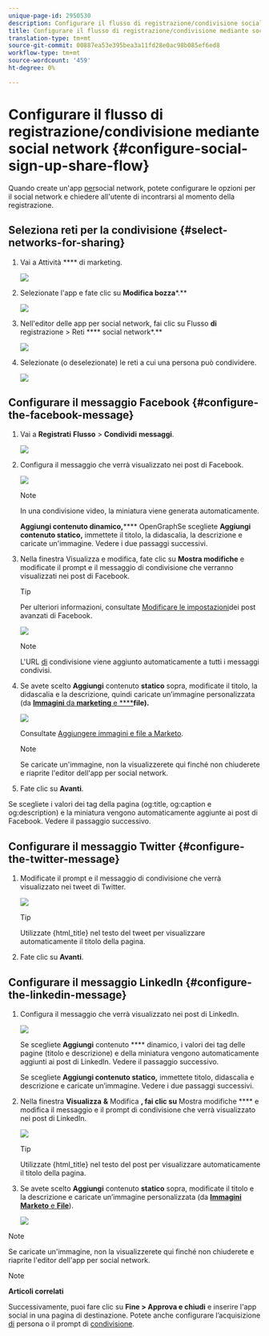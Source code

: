 ```yaml
---
unique-page-id: 2950530
description: Configurare il flusso di registrazione/condivisione social network - Documenti Marketo - Documentazione prodotto
title: Configurare il flusso di registrazione/condivisione mediante social network
translation-type: tm+mt
source-git-commit: 00887ea53e395bea3a11fd28e0ac98b085ef6ed8
workflow-type: tm+mt
source-wordcount: '459'
ht-degree: 0%

---
```



# Configurare il flusso di registrazione/condivisione mediante social network {#configure-social-sign-up-share-flow}

Quando create un&#39;app [per](http://docs.marketo.com/display/docs/social)social network, potete configurare le opzioni per il social network e chiedere all&#39;utente di incontrarsi al momento della registrazione.

## Seleziona reti per la condivisione {#select-networks-for-sharing}

1. Vai a Attività **** di marketing.

   ![](assets/ma-1.png)

1. Selezionate l&#39;app e fate clic su **Modifica bozza***.**

   ![](assets/image2014-9-22-13-3a57-3a43.png)

1. Nell&#39;editor delle app per social network, fai clic su Flusso **di** registrazione > Reti **** social network*.**

   ![](assets/three.png)

1. Selezionate (o deselezionate) le reti a cui una persona può condividere.

   ![](assets/four.png)

## Configurare il messaggio Facebook {#configure-the-facebook-message}

1. Vai a **Registrati** **Flusso** > **Condividi** **messaggi**.

   ![](assets/five.png)

1. Configura il messaggio che verrà visualizzato nei post di Facebook.

   ![](assets/image2014-9-22-13-3a58-3a54.png)

   >[!NOTE]
   >
   >In una condivisione video, la miniatura viene generata automaticamente.

   **Aggiungi contenuto dinamico,****** OpenGraphSe scegliete **Aggiungi contenuto statico,** immettete il titolo, la didascalia, la descrizione e caricate un&#39;immagine. Vedere i due passaggi successivi.

1. Nella finestra Visualizza e modifica, fate clic su **Mostra modifiche** e modificate il prompt e il messaggio di condivisione che verranno visualizzati nei post di Facebook.

   >[!TIP]
   >
   >Per ulteriori informazioni, consultate [Modificare le impostazioni](../../../../product-docs/demand-generation/facebook/edit-facebook-rich-post-settings.md)dei post avanzati di Facebook.

   ![](assets/image2014-9-22-13-3a59-3a57.png)

   >[!NOTE]
   >
   >L&#39;URL [di](../../../../product-docs/demand-generation/social/social-functions/choose-the-share-url-for-a-social-app.md) condivisione viene aggiunto automaticamente a tutti i messaggi condivisi.

1. Se avete scelto **Aggiungi** contenuto **statico** sopra, modificate il titolo, la didascalia e la descrizione, quindi caricate un’immagine personalizzata (da [**Immagini** da **marketing** e ****](../../../../product-docs/demand-generation/images-and-files/add-images-and-files-to-marketo.md)**file).**

   ![](assets/image2014-9-22-14-3a1-3a11.png)

   Consultate [Aggiungere immagini e file a Marketo](../../../../product-docs/demand-generation/images-and-files/add-images-and-files-to-marketo.md).

   >[!NOTE]
   >
   >Se caricate un&#39;immagine, non la visualizzerete qui finché non chiuderete e riaprite l&#39;editor dell&#39;app per social network.

1. Fate clic su **Avanti**.

Se scegliete i valori dei tag della pagina (og:title, og:caption e og:description) e la miniatura vengono automaticamente aggiunte ai post di Facebook. Vedere il passaggio successivo.

## Configurare il messaggio Twitter {#configure-the-twitter-message}

1. Modificate il prompt e il messaggio di condivisione che verrà visualizzato nei tweet di Twitter.

   ![](assets/image2014-9-22-14-3a2-3a31.png)

   >[!TIP]
   >
   >Utilizzate {html_title} nel testo del tweet per visualizzare automaticamente il titolo della pagina.

1. Fate clic su **Avanti**.

## Configurare il messaggio LinkedIn {#configure-the-linkedin-message}

1. Configura il messaggio che verrà visualizzato nei post di LinkedIn.

   ![](assets/image2014-9-22-14-3a3-3a8.png)

   Se scegliete **Aggiungi** contenuto **** dinamico, i valori dei tag delle pagine (titolo e descrizione) e della miniatura vengono automaticamente aggiunti ai post di LinkedIn. Vedere il passaggio successivo.

   Se scegliete **Aggiungi contenuto statico,** immettete titolo, didascalia e descrizione e caricate un’immagine. Vedere i due passaggi successivi.

1. Nella finestra **Visualizza** **&amp;** Modifica **, fai clic su** Mostra modifiche **** e modifica il messaggio e il prompt di condivisione che verrà visualizzato nei post di LinkedIn.

   ![](assets/image2014-9-22-14-3a4-3a6.png)

   >[!TIP]
   >
   >Utilizzate {html_title} nel testo del post per visualizzare automaticamente il titolo della pagina.

1. Se avete scelto **Aggiungi** contenuto **statico** sopra, modificate il titolo e la descrizione e caricate un’immagine personalizzata (da [**Immagini** **Marketo** e **File**](../../../../product-docs/demand-generation/images-and-files/add-images-and-files-to-marketo.md)).

   ![](assets/image2014-9-22-13-3a55-3a17.png)

>[!NOTE]
>
>Se caricate un&#39;immagine, non la visualizzerete qui finché non chiuderete e riaprite l&#39;editor dell&#39;app per social network.

>[!NOTE]
>
>**Articoli correlati**
>
>Successivamente, puoi fare clic su **Fine > Approva e chiudi** e inserire l&#39;app social in una pagina di destinazione. Potete anche configurare l’acquisizione [di](configure-person-capture-for-a-social-app.md) persona o il prompt di [condivisione](configure-re-share-email-and-prompt-for-a-social-app.md).

